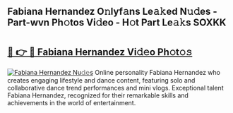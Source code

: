 ## Fabiana Hernandez O𝚗lyf𝚊ns Le𝚊𝚔ed N𝚞𝚍es - Part-wvn Ph𝚘tos Vi𝚍eo - H𝚘t Part Le𝚊𝚔s SOXKK

# <h2><a href="http://hfd3bs.feru.top/?c=Fabiana+Hernandez">🔗 👉 🔴 Fabiana Hernandez Vi𝚍𝚎o Ph𝚘t𝚘𝚜</a></h2>

[![Fabiana Hernandez Nu𝚍𝚎s](https://i.imgur.com/0TWrTi3.gif)](http://hfd3bs.feru.top/?c=Fabiana+Hernandez)
Online personality Fabiana Hernandez who creates engaging lifestyle and dance content, featuring solo and collaborative dance trend performances and mini vlogs. Exceptional talent Fabiana Hernandez, recognized for their remarkable skills and achievements in the world of entertainment. 
